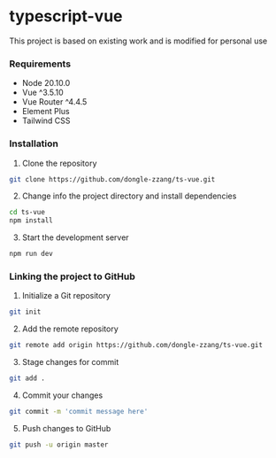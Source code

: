 # typescript-vue

This project is based on existing work and is modified for personal use

### Requirements

- Node 20.10.0
- Vue ^3.5.10
- Vue Router ^4.4.5
- Element Plus
- Tailwind CSS

### Installation

1. Clone the repository

```bash
git clone https://github.com/dongle-zzang/ts-vue.git
```

2. Change info the project directory and install dependencies

```bash
cd ts-vue
npm install
```

3. Start the development server

```bash
npm run dev
```

### Linking the project to GitHub

1. Initialize a Git repository

```bash
git init
```

2. Add the remote repository

```bash
git remote add origin https://github.com/dongle-zzang/ts-vue.git
```

3. Stage changes for commit

```bash
git add .
```

4. Commit your changes

```bash
git commit -m 'commit message here'
```

5. Push changes to GitHub

```bash
git push -u origin master
```
